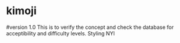 # kimoji
#version 1.0
This is to verify the concept and check the database for acceptibility and difficulty levels. Styling NYI
